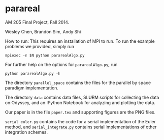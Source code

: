 parareal
========

AM 205 Final Project, Fall 2014. 

Wesley Chen, Brandon Sim, Andy Shi

How to run: 
This requires an installation of MPI to run. To run the example problems we
provided, simply run

`mpiexec -n $N python pararealAlgo.py`

For further help on the options for `pararealAlgo.py`, run

`python pararealAlgo.py -h`

The directory `parallel_space` contains the files for the parallel by space
paradigm implementation. 

The directory `data` contains data files, SLURM scripts for collecting the
data on Odyssey, and an IPython Notebook for analyzing and plotting the data. 

Our paper is in the file `paper.tex` and supporting figures are the PNG files. 

`serial_euler.py` contains the code for a serial implementation of the Euler
method, and `serial_integrate.py` contains serial implementations of other
integration schemes. 
